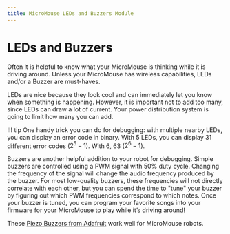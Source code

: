 ```yaml
---
title: MicroMouse LEDs and Buzzers Module
---
```


# LEDs and Buzzers

Often it is helpful to know what your MicroMouse is thinking while it is driving around. Unless your MicroMouse has wireless capabilities, LEDs and/or a Buzzer are must-haves.

LEDs are nice because they look cool and can immediately let you know when something is happening. However, it is important not to add too many, since LEDs can draw a lot of current. Your power distribution system is going to limit how many you can add.

!!! tip
    One handy trick you can do for debugging: with multiple nearby LEDs, you can display an error code in binary. With 5 LEDs, you can display 31 different error codes ($2^{5}-1$). With 6, 63 ($2^{6}-1$). 

Buzzers are another helpful addition to your robot for debugging. 
Simple buzzers are controlled using a PWM signal with 50% duty cycle. Changing the frequency of the signal will change the audio frequency produced by the buzzer. For most low-quality buzzers, these frequencies will not directly correlate with each other, but you can spend the time to "tune" your buzzer by figuring out which PWM frequencies correspond to which notes. Once your buzzer is tuned, you can program your favorite songs into your firmware for your MicroMouse to play while it’s driving around!

<!-- TODO add a video of a cool song playing -->

These [Piezo Buzzers from Adafruit](https://www.adafruit.com/product/160) work well for MicroMouse robots.

